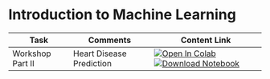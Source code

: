 # Introduction to Machine Learning


| **Task**    | Comments               | Content Link     |
| ----------- | --------------------- | ---------- |
| Workshop Part II| Heart Disease Prediction |  [![Open In Colab](https://colab.research.google.com/assets/colab-badge.svg)](https://colab.research.google.com/github/ishaandey/node/blob/master/week-6/workshop/intro_ml_key.ipynb)  [![Download Notebook](https://files.christianfjung.com/buttons/DownloadIpynb.svg)](https://files.node.ishaandey.com/week-6/workshop/intro_ml_key.ipynb) |